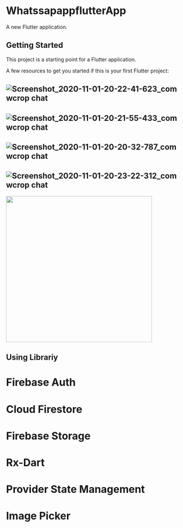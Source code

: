 # WhatssapappflutterApp

A new Flutter application.

## Getting Started

This project is a starting point for a Flutter application.

A few resources to get you started if this is your first Flutter project:

## ![Screenshot_2020-11-01-20-22-41-623_com wcrop chat](https://user-images.githubusercontent.com/53689685/99180479-11812a80-2740-11eb-92e4-90d263941665.png)
## ![Screenshot_2020-11-01-20-21-55-433_com wcrop chat](https://user-images.githubusercontent.com/53689685/99180482-13e38480-2740-11eb-8599-ed2719214669.png)
## ![Screenshot_2020-11-01-20-20-32-787_com wcrop chat](https://user-images.githubusercontent.com/53689685/99180485-15ad4800-2740-11eb-99a2-c6d71c14ad68.png)
## ![Screenshot_2020-11-01-20-23-22-312_com wcrop chat](https://user-images.githubusercontent.com/53689685/99180492-1c3bbf80-2740-11eb-93c9-6dcfae8b0d86.png)
<img src="https://cloud.githubusercontent.com/assets/yourgif.gif" width="400" height="400">


## Using Librariy

# Firebase Auth
# Cloud Firestore
# Firebase Storage
# Rx-Dart
# Provider State Management
# Image Picker
